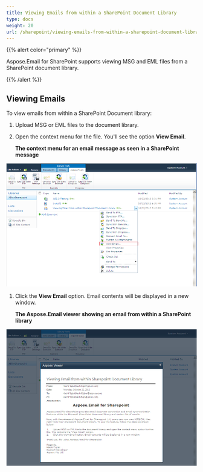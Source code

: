 ```yaml
---
title: Viewing Emails from within a SharePoint Document Library
type: docs
weight: 20
url: /sharepoint/viewing-emails-from-within-a-sharepoint-document-library/
---
```



{{% alert color="primary" %}} 

Aspose.Email for SharePoint supports viewing MSG and EML files from a SharePoint document library.

{{% /alert %}} 
## **Viewing Emails**
To view emails from within a SharePoint Document library:

1. Upload MSG or EML files to the document library.
1. Open the context menu for the file. 
   You'll see the option **View Email**. 

   **The context menu for an email message as seen in a SharePoint message** 

![todo:image_alt_text](viewing-emails-from-within-a-sharepoint-document-library_1.png)




1. Click the **View Email** option. 
   Email contents will be displayed in a new window. 

   **The Aspose.Email viewer showing an email from within a SharePoint library** 

![todo:image_alt_text](viewing-emails-from-within-a-sharepoint-document-library_2.png)
